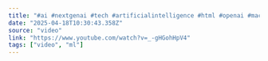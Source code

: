 ```yaml
---
title: "#ai #nextgenai #tech #artificialintelligence #html #openai #machinelearning"
date: "2025-04-18T10:30:43.358Z"
source: "video"
link: "https://www.youtube.com/watch?v=_-gHGohHpV4"
tags: ["video", "ml"]
---
```



